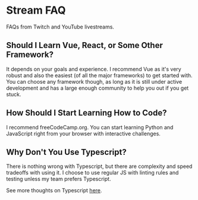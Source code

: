 # Stream FAQ

FAQs from Twitch and YouTube livestreams.

## Should I Learn Vue, React, or Some Other Framework?

It depends on your goals and experience. I recommend Vue as it's very robust and also the easiest (of all the major frameworks) to get started with. You can choose any framework though, as long as it is still under active development and has a large enough community to help you out if you get stuck.

## How Should I Start Learning How to Code?

I recommend freeCodeCamp.org. You can start learning Python and JavaScript right from your browser with interactive challenges.

## Why Don't You Use Typescript?

There is nothing wrong with Typescript, but there are complexity and speed tradeoffs with using it. I choose to use regular JS with linting rules and testing unless my team prefers Typescript.

See more thoughts on Typescript [here](https://dev.to/thejaredwilcurt/quotes-about-typescript-2ohf).

